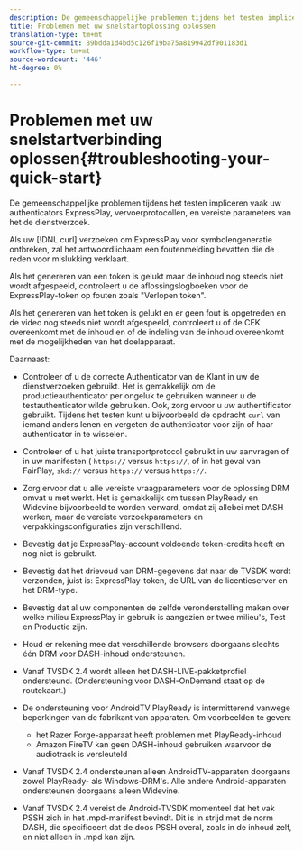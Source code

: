 ```yaml
---
description: De gemeenschappelijke problemen tijdens het testen impliceren vaak uw authenticators ExpressPlay, vervoerprotocollen, en vereiste parameters van het de dienstverzoek.
title: Problemen met uw snelstartoplossing oplossen
translation-type: tm+mt
source-git-commit: 89bdda1d4bd5c126f19ba75a819942df901183d1
workflow-type: tm+mt
source-wordcount: '446'
ht-degree: 0%

---
```



# Problemen met uw snelstartverbinding oplossen{#troubleshooting-your-quick-start}

De gemeenschappelijke problemen tijdens het testen impliceren vaak uw authenticators ExpressPlay, vervoerprotocollen, en vereiste parameters van het de dienstverzoek.

Als uw [!DNL curl] verzoeken om ExpressPlay voor symbolengeneratie ontbreken, zal het antwoordlichaam een foutenmelding bevatten die de reden voor mislukking verklaart.

Als het genereren van een token is gelukt maar de inhoud nog steeds niet wordt afgespeeld, controleert u de aflossingslogboeken voor de ExpressPlay-token op fouten zoals &quot;Verlopen token&quot;.

Als het genereren van het token is gelukt en er geen fout is opgetreden en de video nog steeds niet wordt afgespeeld, controleert u of de CEK overeenkomt met de inhoud en of de indeling van de inhoud overeenkomt met de mogelijkheden van het doelapparaat.

Daarnaast:

* Controleer of u de correcte Authenticator van de Klant in uw de dienstverzoeken gebruikt. Het is gemakkelijk om de productieauthenticator per ongeluk te gebruiken wanneer u de testauthenticator wilde gebruiken. Ook, zorg ervoor u *uw* authentificator gebruikt. Tijdens het testen kunt u bijvoorbeeld de opdracht `curl` van iemand anders lenen en vergeten de authenticator voor zijn of haar authenticator in te wisselen.

* Controleer of u het juiste transportprotocol gebruikt in uw aanvragen of in uw manifesten ( `https://` versus `https://`, of in het geval van FairPlay, `skd://` versus `https://` versus `https://`.

* Zorg ervoor dat u alle vereiste vraagparameters voor de oplossing DRM omvat u met werkt. Het is gemakkelijk om tussen PlayReady en Widevine bijvoorbeeld te worden verward, omdat zij allebei met DASH werken, maar de vereiste verzoekparameters en verpakkingsconfiguraties zijn verschillend.
* Bevestig dat je ExpressPlay-account voldoende token-credits heeft en nog niet is gebruikt.
* Bevestig dat het drievoud van DRM-gegevens dat naar de TVSDK wordt verzonden, juist is: ExpressPlay-token, de URL van de licentieserver en het DRM-type.
* Bevestig dat al uw componenten de zelfde veronderstelling maken over welke milieu ExpressPlay in gebruik is aangezien er twee milieu&#39;s, Test en Productie zijn.
* Houd er rekening mee dat verschillende browsers doorgaans slechts één DRM voor DASH-inhoud ondersteunen.
* Vanaf TVSDK 2.4 wordt alleen het DASH-LIVE-pakketprofiel ondersteund. (Ondersteuning voor DASH-OnDemand staat op de routekaart.)
* De ondersteuning voor AndroidTV PlayReady is intermitterend vanwege beperkingen van de fabrikant van apparaten. Om voorbeelden te geven:

   * het Razer Forge-apparaat heeft problemen met PlayReady-inhoud
   * Amazon FireTV kan geen DASH-inhoud gebruiken waarvoor de audiotrack is versleuteld

* Vanaf TVSDK 2.4 ondersteunen alleen AndroidTV-apparaten doorgaans zowel PlayReady- als Windows-DRM&#39;s. Alle andere Android-apparaten ondersteunen doorgaans alleen Widevine.
* Vanaf TVSDK 2.4 vereist de Android-TVSDK momenteel dat het vak PSSH zich in het .mpd-manifest bevindt. Dit is in strijd met de norm DASH, die specificeert dat de doos PSSH overal, zoals in de inhoud zelf, en niet alleen in .mpd kan zijn.

